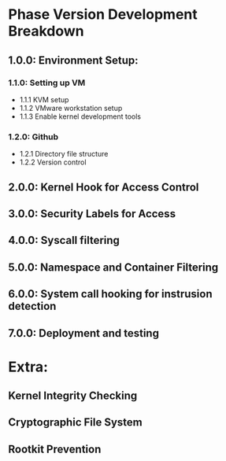 # Phase Version Development Breakdown

## 1.0.0: Environment Setup:

### 1.1.0: Setting up VM

- 1.1.1	KVM setup
- 1.1.2	VMware workstation setup
- 1.1.3	Enable kernel development tools


### 1.2.0: Github

- 1.2.1	Directory file structure
- 1.2.2	Version control


## 2.0.0: Kernel Hook for Access Control

## 3.0.0: Security Labels for Access

## 4.0.0: Syscall filtering

## 5.0.0: Namespace and Container Filtering

## 6.0.0: System call hooking for instrusion detection

## 7.0.0: Deployment and testing

# Extra:

## Kernel Integrity Checking

## Cryptographic File System

## Rootkit Prevention
